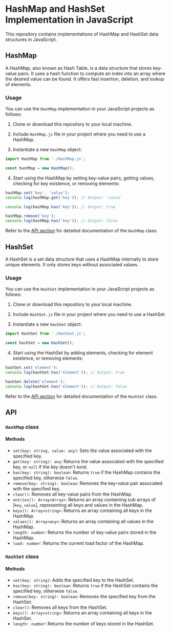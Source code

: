 # HashMap and HashSet Implementation in JavaScript

This repository contains implementations of HashMap and HashSet data structures in JavaScript.

## HashMap

A HashMap, also known as Hash Table, is a data structure that stores key-value pairs. It uses a hash function to compute an index into an array where the desired value can be found. It offers fast insertion, deletion, and lookup of elements.

### Usage

You can use the `HashMap` implementation in your JavaScript projects as follows:

1. Clone or download this repository to your local machine.

2. Include `HashMap.js` file in your project where you need to use a HashMap.

3. Instantiate a new `HashMap` object:

```javascript
import HashMap from './HashMap.js';

const hashMap = new HashMap();
```

4. Start using the HashMap by setting key-value pairs, getting values, checking for key existence, or removing elements:

```javascript
hashMap.set('key', 'value');
console.log(hashMap.get('key')); // Output: 'value'

console.log(hashMap.has('key')); // Output: true

hashMap.remove('key');
console.log(hashMap.has('key')); // Output: false
```

Refer to the [API section](#api) for detailed documentation of the `HashMap` class.

## HashSet

A HashSet is a set data structure that uses a HashMap internally to store unique elements. It only stores keys without associated values.

### Usage

You can use the `HashSet` implementation in your JavaScript projects as follows:

1. Clone or download this repository to your local machine.

2. Include `HashSet.js` file in your project where you need to use a HashSet.

3. Instantiate a new `HashSet` object:

```javascript
import HashSet from './HashSet.js';

const hashSet = new HashSet();
```

4. Start using the HashSet by adding elements, checking for element existence, or removing elements:

```javascript
hashSet.set('element');
console.log(hashSet.has('element')); // Output: true

hashSet.delete('element');
console.log(hashSet.has('element')); // Output: false
```

Refer to the [API section](#api) for detailed documentation of the `HashSet` class.

## API

### `HashMap` class

#### Methods

- `set(key: string, value: any)`: Sets the value associated with the specified key.
- `get(key: string): any`: Returns the value associated with the specified key, or `null` if the key doesn't exist.
- `has(key: string): boolean`: Returns `true` if the HashMap contains the specified key, otherwise `false`.
- `remove(key: string): boolean`: Removes the key-value pair associated with the specified key.
- `clear()`: Removes all key-value pairs from the HashMap.
- `entries(): Array<Array>`: Returns an array containing sub arrays of [`key`, `value`], representing all keys and values in the HashMap.
- `keys(): Array<string>`: Returns an array containing all keys in the HashMap.
- `values(): Array<any>`: Returns an array containing all values in the HashMap.
- `length: number`: Returns the number of key-value pairs stored in the HashMap.
- `load: number`: Returns the current load factor of the HashMap.

### `HashSet` class

#### Methods

- `set(key: string)`: Adds the specified key to the HashSet.
- `has(key: string): boolean`: Returns `true` if the HashSet contains the specified key, otherwise `false`.
- `remove(key: string): boolean`: Removes the specified key from the HashSet.
- `clear()`: Removes all keys from the HashSet.
- `keys(): Array<string>`: Returns an array containing all keys in the HashSet.
- `length: number`: Returns the number of keys stored in the HashSet.